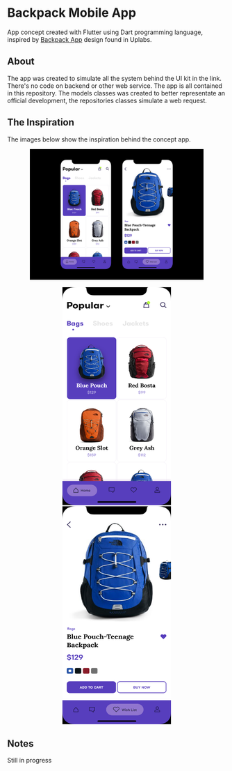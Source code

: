# Backpack Mobile App

App concept created with Flutter using Dart programming language, inspired by [Backpack App](https://www.uplabs.com/posts/backpack-app-abe50ce8-1dfe-4c0b-9afb-9d81a49d4e58)
design found in Uplabs.

## About
The app was created to simulate all the system behind the UI kit in the link. There's no code on backend or other web service. The app is all contained in this repository. The models classes was created to better representate an official development, the repositories classes simulate a web request.

## The Inspiration
The images below show the inspiration behind the concept app.

<p align="center">
  <img height="300" src="https://github.com/jeremy02/flutter_back_app/blob/master/screenshots/preview_1.jpg">
</p>


<p align="center">
  <img height="500" width="250" src="screenshots/preview_2.png" hspace="60">

  <img height="500" width="250" src="screenshots/preview_3.png">
</p>

## Notes
Still in progress
